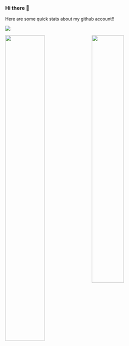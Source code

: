 ### Hi there 👋

Here are some quick stats about my github account!!

![](https://komarev.com/ghpvc/?username=maddyb99&style=flat&label=Views)


 <img align="left" src="https://github-readme-stats.vercel.app/api/?username=maddyb99&show_icons=true&title_color=fff&icon_color=79ff97&text_color=9f9f9f&bg_color=151515&count_private=true&hide_title=true" width='50%'/>
 
 <img align="right" src="https://github-readme-stats.vercel.app/api/top-langs/?username=maddyb99&show_icons=true&title_color=fff&icon_color=79ff97&text_color=9f9f9f&bg_color=151515&count_private=true&layout=compact&hide_title=true" width='45%'/>



<!--
**maddyb99/maddyb99** is a ✨ _special_ ✨ repository because its `README.md` (this file) appears on your GitHub profile.

Here are some ideas to get you started:

- 🔭 I’m currently working on ...
- 🌱 I’m currently learning ...
- 👯 I’m looking to collaborate on ...
- 🤔 I’m looking for help with ...
- 💬 Ask me about ...
- 📫 How to reach me: ...
- 😄 Pronouns: ...
- ⚡ Fun fact: ...
-->

